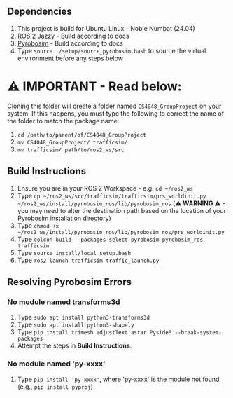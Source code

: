 ## Dependencies

1. This project is build for Ubuntu Linux - Noble Numbat (24.04)
2. [ROS 2 Jazzy](https://docs.ros.org/en/jazzy/Installation/Ubuntu-Install-Debs.html) - Build according to docs
3. [Pyrobosim](https://pyrobosim.readthedocs.io/en/latest/setup.html#local-setup) - Build according to docs
4. Type `source ./setup/source_pyrobosim.bash` to source the virtual environment before any steps below

# :warning: IMPORTANT - Read below:

Cloning this folder will create a folder named `CS4048_GroupProject` on your system. If this happens, you must type the following to correct the name of the folder to match the package name:

1. `cd /path/to/parent/of/CS4048_GroupProject`
2. `mv CS4048_GroupProject/ trafficsim/`
3. `mv trafficsim/ path/to/ros2_ws/src`

## Build Instructions

1. Ensure you are in your ROS 2 Workspace - e.g. `cd ~/ros2_ws`
2. Type `cp ~/ros2_ws/src/trafficsim/trafficsim/prs_worldinit.py ~/ros2_ws/install/pyrobosim_ros/lib/pyrobosim_ros` (**:warning: WARNING :warning:** - you may need to alter the destination path based on the location of your Pyrobosim installation directory)
3. Type `chmod +x ~/ros2_ws/install/pyrobosim_ros/lib/pyrobosim_ros/prs_worldinit.py`
4. Type `colcon build --packages-select pyrobosim pyrobosim_ros trafficsim`
5. Type `source install/local_setup.bash`
6. Type `ros2 launch trafficsim traffic_launch.py`

## Resolving Pyrobosim Errors

### No module named transforms3d

1. Type `sudo apt install python3-transforms3d`
2. Type `sudo apt install python3-shapely`
3. Type `pip install trimesh adjustText astar Pyside6 --break-system-packages`
4. Attempt the steps in **Build Instructions**.

### No module named 'py-xxxx'

1. Type `pip install 'py-xxxx'`, where 'py-xxxx' is the module not found (e.g., `pip install pyproj`)
